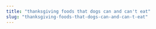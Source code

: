 ```yaml
---
title: "thanksgiving foods that dogs can and can't eat"
slug: "thanksgiving-foods-that-dogs-can-and-can-t-eat"
---
```


